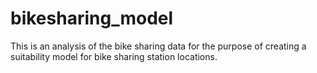 # bikesharing_model
This is an analysis of the bike sharing data for the purpose of creating a suitability model for bike sharing station locations. 
